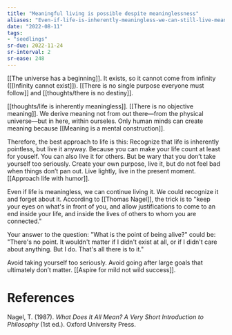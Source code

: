 ```yaml
---
title: "Meaningful living is possible despite meaninglessness"
aliases: "Even-if-life-is-inherently-meaningless-we-can-still-live-meaningfully"
date: "2022-08-11"
tags:
- "seedlings"
sr-due: 2022-11-24
sr-interval: 2
sr-ease: 248
---
```


[[The universe has a beginning]]. It exists, so it cannot come from infinity ([[Infinity cannot exist]]). [[There is no single purpose everyone must follow]] and [[thoughts/there is no destiny]].

[[thoughts/life is inherently meaningless]]. [[There is no objective meaning]]. We derive meaning not from out there—from the physical universe—but in here, within ourseles. Only human minds can create meaning because [[Meaning is a mental construction]].

Therefore, the best approach to life is this: Recognize that life is inherently pointless, but live it anyway. Because you can make your life count at least for youself. You can also live it for others. But be wary that you don’t take yourself too seriously. Create your own purpose, live it, but do not feel bad when things don’t pan out. Live lightly, live in the present moment. [[Approach life with humor]].

Even if life is meaningless, we can continue living it. We could recognize it and forget about it. According to [[Thomas Nagel]], the trick is to "keep your eyes on what's in front of you, and allow justifications to come to an end inside your life, and inside the lives of others to whom you are connected."

Your answer to the question: "What is the point of being alive?" could be: "There's no point. It wouldn't matter if I didn't exist at all, or if I didn't care about anything. But I do. That's all there is to it."

Avoid taking yourself too seriously. Avoid going after large goals that ultimately don’t matter. [[Aspire for mild not wild success]].

# References

Nagel, T. (1987). *What Does It All Mean? A Very Short Introduction to Philosophy* (1st ed.). Oxford University Press.